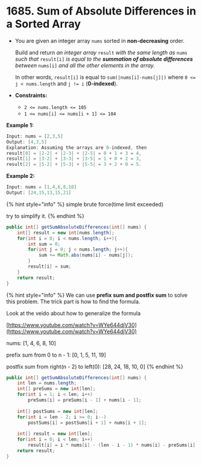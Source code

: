 # 1685. Sum of Absolute Differences in a Sorted Array

*   You are given an integer array `nums` sorted in **non-decreasing** order.

    Build and return _an integer array_ `result` _with the same length as_ `nums` _such that_ `result[i]` _is equal to the **summation of absolute differences** between_ `nums[i]` _and all the other elements in the array._

    In other words, `result[i]` is equal to `sum(|nums[i]-nums[j]|)` where `0 <= j < nums.length` and `j != i` (**0-indexed**).
* **Constraints:**
  * `2 <= nums.length <= 105`
  * `1 <= nums[i] <= nums[i + 1] <= 104`

**Example 1:**

```java
Input: nums = [2,3,5]
Output: [4,3,5]
Explanation: Assuming the arrays are 0-indexed, then
result[0] = |2-2| + |2-3| + |2-5| = 0 + 1 + 3 = 4,
result[1] = |3-2| + |3-3| + |3-5| = 1 + 0 + 2 = 3,
result[2] = |5-2| + |5-3| + |5-5| = 3 + 2 + 0 = 5.
```

**Example 2:**

```java
Input: nums = [1,4,6,8,10]
Output: [24,15,13,15,21]
```

{% hint style="info" %}
simple brute force(time limit exceeded)

try to simplify it.
{% endhint %}

```java
public int[] getSumAbsoluteDifferences(int[] nums) {
    int[] result = new int[nums.length];
    for(int i = 0; i < nums.length; i++){
        int sum = 0;
        for(int j = 0; j < nums.length; j++){
            sum += Math.abs(nums[i] - nums[j]);
        }
        result[i] = sum;
    }
    return result;
}
```

{% hint style="info" %}
We can use **prefix sum and postfix sum** to solve this problem. The trick part is how to find the formula.

Look at the veido about how to generalize the formula

[https://www.youtube.com/watch?v=WYe644djV30](https://www.youtube.com/watch?v=WYe644djV30)

nums: \[1, 4, 6, 8, 10]

prefix sum from 0 to n - 1: \[0, 1, 5, 11, 19]

postfix sum from right(n - 2) to left(0): \[28, 24, 18, 10, 0]
{% endhint %}

```java
public int[] getSumAbsoluteDifferences(int[] nums) {
    int len = nums.length;
    int[] preSums = new int[len];
    for(int i = 1; i < len; i++)
        preSums[i] = preSums[i - 1] + nums[i - 1];
    
    int[] postSums = new int[len];
    for(int i = len - 2; i >= 0; i--)
        postSums[i] = postSums[i + 1] + nums[i + 1];
    
    int[] result = new int[len];
    for(int i = 0; i < len; i++)
        result[i] = i * nums[i] - (len - i - 1) * nums[i] - preSums[i] + postSums[i];
    return result;
}
```
